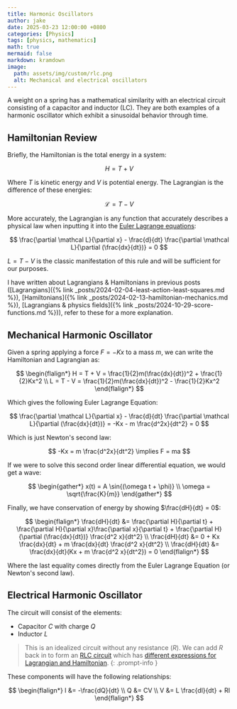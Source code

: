 ```yaml
---
title: Harmonic Oscillators
author: jake
date: 2025-03-23 12:00:00 +0800
categories: [Physics]
tags: [physics, mathematics]
math: true
mermaid: false
markdown: kramdown
image:
  path: assets/img/custom/rlc.png
  alt: Mechanical and electrical oscillators
---
```


A weight on a spring has a mathematical similarity with an electrical circuit consisting of a capacitor and inductor (LC). They are both examples of a harmonic oscillator which exhibit a sinusoidal behavior through time.

## Hamiltonian Review
Briefly, the Hamiltonian is the total energy in a system:

$$
H = T + V
$$

Where $T$ is kinetic energy and $V$ is potential energy. The Lagrangian is the difference of these energies:

$$
\mathcal L = T - V
$$

More accurately, the Lagrangian is any function that accurately describes a physical law when inputting it into the [Euler Lagrange equations](https://en.wikipedia.org/wiki/Euler%E2%80%93Lagrange_equation):

$$
\frac{\partial \mathcal L}{\partial x} - \frac{d}{dt} \frac{\partial \mathcal L}{\partial (\frac{dx}{dt})} = 0
$$

$L = T - V$ is the classic manifestation of this rule and will be sufficient for our purposes.

I have written about Lagrangians & Hamiltonians in previous posts ([Lagrangians]({% link _posts/2024-02-04-least-action-least-squares.md %}), [Hamiltonians]({% link _posts/2024-02-13-hamiltonian-mechanics.md %}), [Lagrangians & physics fields]({% link _posts/2024-10-29-score-functions.md %})), refer to these for a more explanation.

## Mechanical Harmonic Oscillator
Given a spring applying a force $F = -Kx$ to a mass $m$, we can write the Hamiltonian and Lagrangian as:

$$
\begin{flalign*}
H = T + V = \frac{1}{2}m(\frac{dx}{dt})^2 + \frac{1}{2}Kx^2 \\
L = T - V = \frac{1}{2}m(\frac{dx}{dt})^2 - \frac{1}{2}Kx^2
\end{flalign*}
$$

Which gives the following Euler Lagrange Equation:

$$
\frac{\partial \mathcal L}{\partial x} - \frac{d}{dt} \frac{\partial \mathcal L}{\partial (\frac{dx}{dt})} = -Kx - m \frac{d^2x}{dt^2} = 0
$$

Which is just Newton's second law:

$$
-Kx = m \frac{d^2x}{dt^2} \implies F = ma
$$

If we were to solve this second order linear differential equation, we would get a wave:

$$
\begin{gather*}
x(t) = A \sin{(\omega t + \phi)} \\ 
\omega = \sqrt{\frac{K}{m}}
\end{gather*}
$$

Finally, we have conservation of energy by showing $\frac{dH}{dt} = 0$:

$$
\begin{flalign*}
\frac{dH}{dt} &= \frac{\partial H}{\partial t} + \frac{\partial H}{\partial x}\frac{\partial x}{\partial t} + \frac{\partial H}{\partial (\frac{dx}{dt})} \frac{d^2 x}{dt^2} \\
\frac{dH}{dt} &= 0 + Kx \frac{dx}{dt} + m \frac{dx}{dt} \frac{d^2 x}{dt^2} \\
\frac{dH}{dt} &= \frac{dx}{dt}(Kx  + m \frac{d^2 x}{dt^2}) = 0
\end{flalign*}
$$

Where the last equality comes directly from the Euler Lagrange Equation (or Newton's second law).

## Electrical Harmonic Oscillator
The circuit will consist of the elements:
- Capacitor $C$ with charge $Q$
- Inductor $L$

> This is an idealized circuit without any resistance ($R$). We can add $R$ back in to form an [RLC circuit](https://en.wikipedia.org/wiki/RLC_circuit) which has [different expressions for Lagrangian and Hamiltonian](https://www.researchgate.net/publication/347363053_The_Lagrangian_and_Hamiltonian_for_RLC_Circuit_Simple_Case).
{: .prompt-info }

These components will have the following relationships:

$$
\begin{flalign*}
I &= -\frac{dQ}{dt} \\
Q &= CV \\
V &= L \frac{dI}{dt} + RI
\end{flalign*}
$$
